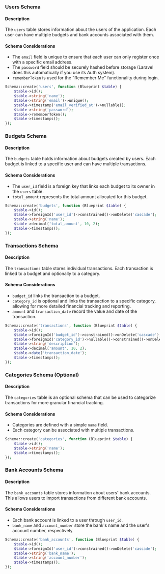 ### Users Schema

#### Description
The `users` table stores information about the users of the application. Each user can have multiple budgets and bank accounts associated with them.

#### Schema Considerations
- The `email` field is unique to ensure that each user can only register once with a specific email address.
- The `password` field should be securely hashed before storage (Laravel does this automatically if you use its Auth system).
- `rememberToken` is used for the "Remember Me" functionality during login.

```php
Schema::create('users', function (Blueprint $table) {
    $table->id();
    $table->string('name');
    $table->string('email')->unique();
    $table->timestamp('email_verified_at')->nullable();
    $table->string('password');
    $table->rememberToken();
    $table->timestamps();
});
```

### Budgets Schema

#### Description
The `budgets` table holds information about budgets created by users. Each budget is linked to a specific user and can have multiple transactions.

#### Schema Considerations
- The `user_id` field is a foreign key that links each budget to its owner in the `users` table.
- `total_amount` represents the total amount allocated for this budget.

```php
Schema::create('budgets', function (Blueprint $table) {
    $table->id();
    $table->foreignId('user_id')->constrained()->onDelete('cascade');
    $table->string('name');
    $table->decimal('total_amount', 10, 2);
    $table->timestamps();
});
```

### Transactions Schema

#### Description
The `transactions` table stores individual transactions. Each transaction is linked to a budget and optionally to a category.

#### Schema Considerations
- `budget_id` links the transaction to a budget.
- `category_id` is optional and links the transaction to a specific category, allowing for more detailed financial tracking and reporting.
- `amount` and `transaction_date` record the value and date of the transaction.

```php
Schema::create('transactions', function (Blueprint $table) {
    $table->id();
    $table->foreignId('budget_id')->constrained()->onDelete('cascade');
    $table->foreignId('category_id')->nullable()->constrained()->onDelete('set null');
    $table->string('description');
    $table->decimal('amount', 10, 2);
    $table->date('transaction_date');
    $table->timestamps();
});
```

### Categories Schema (Optional)

#### Description
The `categories` table is an optional schema that can be used to categorize transactions for more granular financial tracking.

#### Schema Considerations
- Categories are defined with a simple `name` field.
- Each category can be associated with multiple transactions.

```php
Schema::create('categories', function (Blueprint $table) {
    $table->id();
    $table->string('name');
    $table->timestamps();
});
```

### Bank Accounts Schema

#### Description
The `bank_accounts` table stores information about users' bank accounts. This allows users to import transactions from different bank accounts.

#### Schema Considerations
- Each bank account is linked to a user through `user_id`.
- `bank_name` and `account_number` store the bank's name and the user's account number, respectively.

```php
Schema::create('bank_accounts', function (Blueprint $table) {
    $table->id();
    $table->foreignId('user_id')->constrained()->onDelete('cascade');
    $table->string('bank_name');
    $table->string('account_number');
    $table->timestamps();
});
```
